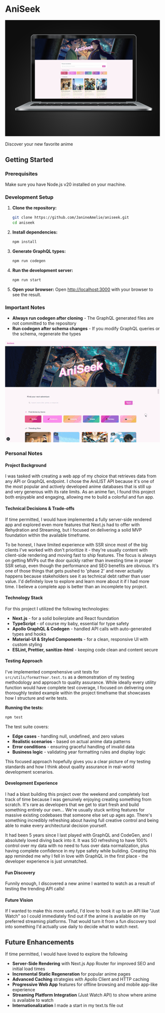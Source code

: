 # AniSeek

![AniSeek](./public/preview.png)

Discover your new favorite anime

## Getting Started

### Prerequisites

Make sure you have Node.js v20 installed on your machine.

### Development Setup

1. **Clone the repository:**

   ```bash
   git clone https://github.com/JanineAmelie/aniseek.git
   cd aniseek
   ```

2. **Install dependencies:**

   ```bash
   npm install
   ```

3. **Generate GraphQL types:**

   ```bash
   npm run codegen
   ```

4. **Run the development server:**

   ```bash
   npm run start
   ```

5. **Open your browser:**
   Open [http://localhost:3000](http://localhost:3000) with your browser to see the result.

### Important Notes

- **Always run codegen after cloning** - The GraphQL generated files are not committed to the repository
- **Run codegen after schema changes** - If you modify GraphQL queries or the schema, regenerate the types

![showcase](./public/showcase.gif)

### Personal Notes

#### Project Background

I was tasked with creating a web app of my choice that retrieves data from any API or GraphQL endpoint. I chose the AniLIST API because it's one of the most popular and actively developed anime databases that is still up and very generous with its rate limits. As an anime fan, I found this project both enjoyable and engaging, allowing me to build a colorful and fun app.

#### Technical Decisions & Trade-offs

If time permitted, I would have implemented a fully server-side rendered app and explored even more features that Next.js had to offer with Rehydration and Streaming, but I focused on delivering a solid MVP foundation within the available timeframe.

To be honest, I have limited experience with SSR since most of the big clients I've worked with don't prioritize it - they're usually content with client-side rendering and moving fast to ship features. The focus is always on getting MVPs out the door quickly rather than investing time in proper SSR setup, even though the performance and SEO benefits are obvious. It's one of those things that gets pushed to 'phase 2' and never actually happens because stakeholders see it as technical debt rather than user value. I'd definitely love to explore and learn more about it if I had more time. I believe a complete app is better than an incomplete toy project.

#### Technology Stack

For this project I utilized the following technologies:

- **Next.js** - for a solid boilerplate and React foundation
- **TypeScript** - of course my baby, essential for type safety
- **Apollo GraphQL & Codegen** - handled API calls with auto-generated types and hooks
- **Material-UI & Styled Components** - for a clean, responsive UI with custom styling
- **ESLint, Prettier, sanitize-html** - keeping code clean and content secure

#### Testing Approach

I've implemented comprehensive unit tests for `src/utils/formatYear.test.ts` as a demonstration of my testing methodology and approach to quality assurance. While ideally every utility function would have complete test coverage, I focused on delivering one thoroughly tested example within the project timeframe that showcases how I structure and write tests.

**Running the tests:**

```bash
npm test
```

The test suite covers:

- **Edge cases** - handling null, undefined, and zero values
- **Realistic scenarios** - based on actual anime data patterns
- **Error conditions** - ensuring graceful handling of invalid data
- **Business logic** - validating year formatting rules and display logic

This focused approach hopefully gives you a clear picture of my testing standards and how I think about quality assurance in real-world development scenarios.

#### Development Experience

I had a blast building this project over the weekend and completely lost track of time because I was genuinely enjoying creating something from scratch. It's rare as developers that we get to start fresh and build something entirely our own... We're usually stuck writing features for massive existing codebases that someone else set up ages ago. There's something incredibly refreshing about having full creative control and being able to make every architectural decision yourself.

It had been 5 years since I last played with GraphQL and CodeGen, and I absolutely loved diving back into it. It was SO refreshing to have 100% control over my data with no need to fuss over data normalization, plus having complete confidence in my type safety while building. Creating this app reminded me why I fell in love with GraphQL in the first place - the developer experience is just unmatched.

#### Fun Discovery

Funnily enough, I discovered a new anime I wanted to watch as a result of testing the trending API calls!

#### Future Vision

If I wanted to make this more useful, I'd love to hook it up to an API like "Just Watch" so I could immediately find out if the anime is available on my preferred streaming platforms. That would turn it from a fun discovery tool into something I'd actually use daily to decide what to watch next.

## Future Enhancements

If time permitted, I would have loved to explore the following

- **Server-Side Rendering** with Next.js App Router for improved SEO and initial load times
- **Incremental Static Regeneration** for popular anime pages
- **Advanced Caching** strategies with Apollo Client and HTTP caching
- **Progressive Web App** features for offline browsing and mobile app-like experience
- **Streaming Platform Integration** (Just Watch API) to show where anime is available to watch
- **Internationalization** I made a start in my text.ts file out
